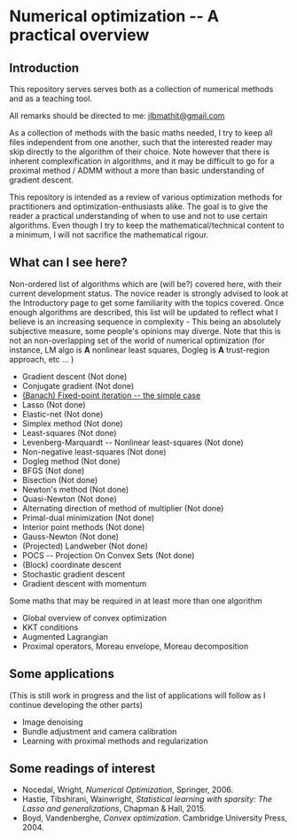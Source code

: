 Numerical optimization -- A practical overview 
==============================================

Introduction
------------

This repository serves serves both as a collection of numerical methods and as a teaching tool. 

All remarks should be directed to me: jlbmathit@gmail.com 

As a collection of methods with the basic maths needed, I try to keep all files independent from one another, such that the interested reader may skip directly to the algorithm of their choice. 
Note however that there is inherent complexification in algorithms, and it may be difficult to go for a proximal method / ADMM without a more than basic understanding of gradient descent. 

This repository is intended as a review of various optimization methods for practitioners and optimization-enthusiasts alike. 
The goal is to give the reader a practical understanding of when to use and not to use certain algorithms.
Even though I try to keep the mathematical/technical content to a minimum, I will not sacrifice the mathematical rigour. 

What can I see here? 
--------------------

Non-ordered list of algorithms which are (will be?) covered here, with their current development status. 
The novice reader is strongly advised to look at the Introductory page to get some familiarity with the topics covered. 
Once enough algorithms are described, this list will be updated to reflect what I believe is an increasing sequence in complexity - This being an absolutely subjective measure, some people's opinions may diverge. 
Note that this is not an non-overlapping set of the world of numerical optimization (for instance, LM algo is **A** nonlinear least squares, Dogleg is **A** trust-region approach, etc ... )
* Gradient descent (Not done)
* Conjugate gradient (Not done)
* [(Banach) Fixed-point iteration -- the simple case](./FPA/FixedPointTheory.ipynb)
* Lasso (Not done)
* Elastic-net (Not done)
* Simplex method (Not done)
* Least-squares (Not done)
* Levenberg-Marquardt -- Nonlinear least-squares (Not done)
* Non-negative least-squares (Not done)
* Dogleg method (Not done)
* BFGS (Not done)
* Bisection (Not done)
* Newton's method (Not done)
* Quasi-Newton (Not done)
* Alternating direction of method of multiplier (Not done)
* Primal-dual minimization (Not done)
* Interior point methods (Not done)
* Gauss-Newton (Not done)
* (Projected) Landweber (Not done)
* POCS -- Projection On Convex Sets (Not done)
* (Block) coordinate descent
* Stochastic gradient descent
* Gradient descent with momentum


Some maths that may be required in at least more than one algorithm
* Global overview of convex optimization 
* KKT conditions 
* Augmented Lagrangian 
* Proximal operators, Moreau envelope, Moreau decomposition

Some applications
-----------------

(This is still work in progress and the list of applications will follow as I continue developing the other parts)

* Image denoising 
* Bundle adjustment and camera calibration
* Learning with proximal methods and regularization 

Some readings of interest
-------------------------

* Nocedal, Wright, _Numerical Optimization_, Springer, 2006. 
* Hastie, Tibshirani, Wainwright, _Statistical learning with sparsity: The Lasso and generalizations_, Chapman & Hall, 2015. 
* Boyd, Vandenberghe, _Convex optimization_. Cambridge University Press, 2004.

